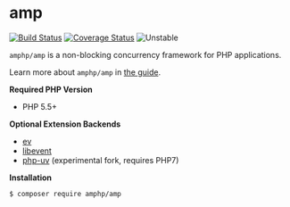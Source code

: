 # amp

[![Build Status](https://travis-ci.org/amphp/amp.svg?branch=v1.0.x)](https://travis-ci.org/amphp/amp)
[![Coverage Status](https://coveralls.io/repos/amphp/amp/badge.svg?branch=v1.0.x&service=github)](https://coveralls.io/github/amphp/amp?branch=v1.0.x)
![Unstable](https://img.shields.io/badge/pre_alpha-unstable-orange.svg)

`amphp/amp` is a non-blocking concurrency framework for PHP applications.

Learn more about `amphp/amp` in [the guide](https://stackedit.io/viewer#!url=https://raw.githubusercontent.com/amphp/amp/master/guide.md).

**Required PHP Version**

- PHP 5.5+

**Optional Extension Backends**

- [ev](https://pecl.php.net/package/ev)
- [libevent](https://pecl.php.net/package/libevent)
- [php-uv](https://github.com/bwoebi/php-uv) (experimental fork, requires PHP7)

**Installation**

```bash
$ composer require amphp/amp
```
